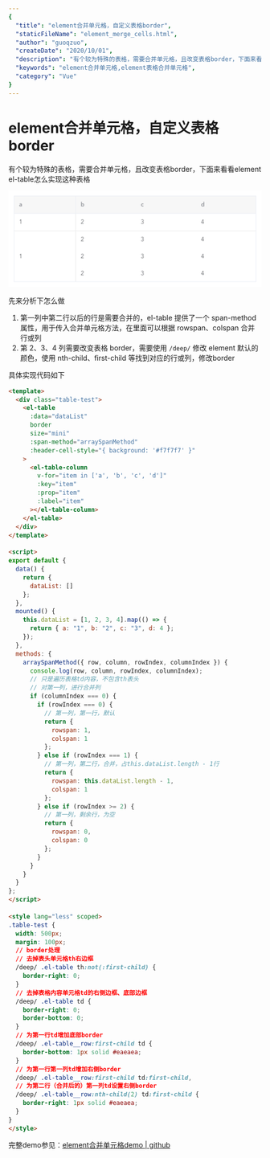 ```yaml
---
{
  "title": "element合并单元格，自定义表格border",
  "staticFileName": "element_merge_cells.html",
  "author": "guoqzuo",
  "createDate": "2020/10/01",
  "description": "有个较为特殊的表格，需要合并单元格，且改变表格border，下面来看看element el-table怎么实现这种表格。先来分析下怎么做，1. 第一列中第二行以后的行是需要合并的，el-table 提供了一个 span-method 属性，用于传入合并单元格方法，在里面可以根据 rowspan、colspan 合并行或列 2. 第 2、3、4 列需要改变表格 border，需要使用 `/deep/` 修改 element 默认的颜色，使用 nth-child、first-child 等找到对应的行或列，修改border",
  "keywords": "element合并单元格,element表格合并单元格",
  "category": "Vue"
}
---
```

# element合并单元格，自定义表格border
有个较为特殊的表格，需要合并单元格，且改变表格border，下面来看看element el-table怎么实现这种表格

![element_merge_cells](../../../images/blog/vue/special_table.png)

先来分析下怎么做
1. 第一列中第二行以后的行是需要合并的，el-table 提供了一个 span-method 属性，用于传入合并单元格方法，在里面可以根据 rowspan、colspan 合并行或列
2. 第 2、3、4 列需要改变表格 border，需要使用 `/deep/` 修改 element 默认的颜色，使用 nth-child、first-child 等找到对应的行或列，修改border

具体实现代码如下

```html
<template>
  <div class="table-test">
    <el-table
      :data="dataList"
      border
      size="mini"
      :span-method="arraySpanMethod"
      :header-cell-style="{ background: '#f7f7f7' }"
    >
      <el-table-column
        v-for="item in ['a', 'b', 'c', 'd']"
        :key="item"
        :prop="item"
        :label="item"
      ></el-table-column>
    </el-table>
  </div>
</template>

<script>
export default {
  data() {
    return {
      dataList: []
    };
  },
  mounted() {
    this.dataList = [1, 2, 3, 4].map(() => {
      return { a: "1", b: "2", c: "3", d: 4 };
    });
  },
  methods: {
    arraySpanMethod({ row, column, rowIndex, columnIndex }) {
      console.log(row, column, rowIndex, columnIndex);
      // 只是遍历表格td内容，不包含th表头
      // 对第一列，进行合并列
      if (columnIndex === 0) {
        if (rowIndex === 0) {
          // 第一列，第一行，默认
          return {
            rowspan: 1,
            colspan: 1
          };
        } else if (rowIndex === 1) {
          // 第一列，第二行，合并，占this.dataList.length - 1行
          return {
            rowspan: this.dataList.length - 1,
            colspan: 1
          };
        } else if (rowIndex >= 2) {
          // 第一列，剩余行，为空
          return {
            rowspan: 0,
            colspan: 0
          };
        }
      }
    }
  }
};
</script>

<style lang="less" scoped>
.table-test {
  width: 500px;
  margin: 100px;
  // border处理
  // 去掉表头单元格th右边框
  /deep/ .el-table th:not(:first-child) {
    border-right: 0;
  }
  // 去掉表格内容单元格td的右侧边框、底部边框
  /deep/ .el-table td {
    border-right: 0;
    border-bottom: 0;
  }
  // 为第一行td增加底部border
  /deep/ .el-table__row:first-child td {
    border-bottom: 1px solid #eaeaea;
  }
  // 为第一行第一列td增加右侧border
  /deep/ .el-table__row:first-child td:first-child,
  // 为第二行（合并后的）第一列td设置右侧border
  /deep/ .el-table__row:nth-child(2) td:first-child {
    border-right: 1px solid #eaeaea;
  }
}
</style>
```

完整demo参见：[element合并单元格demo | github](https://github.com/dev-zuo/fedemo/blob/master/src/vuecli-demo/src/views/table/index.vue)